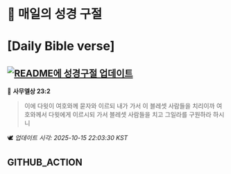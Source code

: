 # 🙏 매일의 성경 구절
# [Daily Bible verse]
## [![README에 성경구절 업데이트](https://github.com/DONGSUKA/first_test/actions/workflows/update-readme-bible.yml/badge.svg)](https://github.com/DONGSUKA/first_test/actions/workflows/update-readme-bible.yml)
<!-- START_BIBLE_VERSE -->
📖 **사무엘상 23:2**
> 이에 다윗이 여호와께 묻자와 이르되 내가 가서 이 블레셋 사람들을 치리이까 여호와께서 다윗에게 이르시되 가서 블레셋 사람들을 치고 그일라를 구원하라 하시니

🕊️ _업데이트 시각: 2025-10-15 22:03:30 KST_
  <!-- END_BIBLE_VERSE -->
## GITHUB_ACTION
